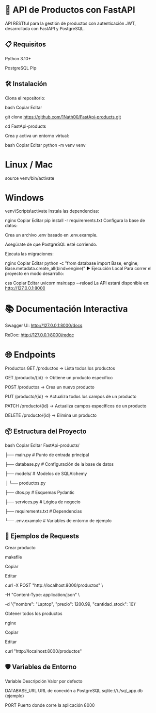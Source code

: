 # 🚀 API de Productos con FastAPI
API RESTful para la gestión de productos con autenticación JWT, desarrollada con FastAPI y PostgreSQL.

## 📋 Requisitos
Python 3.10+

PostgreSQL
Pip

## 🛠 Instalación
Clona el repositorio:

bash
Copiar
Editar

git clone https://github.com/1Nath00/FastApi-products.git

cd FastApi-products

Crea y activa un entorno virtual:

bash
Copiar
Editar
python -m venv venv
# Linux / Mac
source venv/bin/activate
# Windows
venv\Scripts\activate
Instala las dependencias:

nginx
Copiar
Editar
pip install -r requirements.txt
Configura la base de datos:

Crea un archivo .env basado en .env.example.

Asegúrate de que PostgreSQL esté corriendo.

Ejecuta las migraciones:

nginx
Copiar
Editar
python -c "from database import Base, engine; Base.metadata.create_all(bind=engine)"
▶️ Ejecución Local
Para correr el proyecto en modo desarrollo:

css
Copiar
Editar
uvicorn main:app --reload
La API estará disponible en:
http://127.0.0.1:8000

# 📚 Documentación Interactiva
Swagger UI: http://127.0.0.1:8000/docs

ReDoc: http://127.0.0.1:8000/redoc

# 🌐 Endpoints
Productos
GET /productos → Lista todos los productos

GET /producto/{id} → Obtiene un producto específico

POST /productos → Crea un nuevo producto

PUT /producto/{id} → Actualiza todos los campos de un producto

PATCH /producto/{id} → Actualiza campos específicos de un producto

DELETE /producto/{id} → Elimina un producto

## 📦 Estructura del Proyecto
bash
Copiar
Editar
FastApi-products/

├── main.py            # Punto de entrada principal

├── database.py        # Configuración de la base de datos

├── models/            # Modelos de SQLAlchemy

│   └── productos.py

├── dtos.py            # Esquemas Pydantic

├── services.py        # Lógica de negocio

├── requirements.txt   # Dependencias

└── .env.example       # Variables de entorno de ejemplo


## 📄 Ejemplos de Requests

Crear producto

makefile

Copiar

Editar

curl -X POST "http://localhost:8000/productos" \

-H "Content-Type: application/json" \

-d '{"nombre": "Laptop", "precio": 1200.99, "cantidad_stock": 10}'

Obtener todos los productos

nginx

Copiar

Editar

curl "http://localhost:8000/productos"

## 🛡️ Variables de Entorno

Variable	Descripción	Valor por defecto

DATABASE_URL	URL de conexión a PostgreSQL	sqlite:///./sql_app.db (ejemplo)

PORT	Puerto donde corre la aplicación	8000
